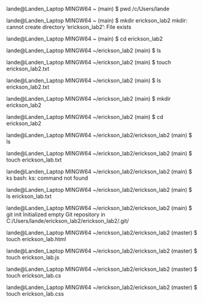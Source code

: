 lande@Landen_Laptop MINGW64 ~ (main)
$ pwd
/c/Users/lande

lande@Landen_Laptop MINGW64 ~ (main)
$ mkdir erickson_lab2
mkdir: cannot create directory ‘erickson_lab2’: File exists

lande@Landen_Laptop MINGW64 ~ (main)
$ cd erickson_lab2

lande@Landen_Laptop MINGW64 ~/erickson_lab2 (main)
$ ls

lande@Landen_Laptop MINGW64 ~/erickson_lab2 (main)
$ touch erickson_lab2.txt

lande@Landen_Laptop MINGW64 ~/erickson_lab2 (main)
$ ls
erickson_lab2.txt

lande@Landen_Laptop MINGW64 ~/erickson_lab2 (main)
$ mkdir erickson_lab2

lande@Landen_Laptop MINGW64 ~/erickson_lab2 (main)
$ cd erickson_lab2

lande@Landen_Laptop MINGW64 ~/erickson_lab2/erickson_lab2 (main)
$ ls

lande@Landen_Laptop MINGW64 ~/erickson_lab2/erickson_lab2 (main)
$ touch erickson_lab.txt

lande@Landen_Laptop MINGW64 ~/erickson_lab2/erickson_lab2 (main)
$ ks
bash: ks: command not found

lande@Landen_Laptop MINGW64 ~/erickson_lab2/erickson_lab2 (main)
$ ls
erickson_lab.txt

lande@Landen_Laptop MINGW64 ~/erickson_lab2/erickson_lab2 (main)
$ git init
Initialized empty Git repository in C:/Users/lande/erickson_lab2/erickson_lab2/.git/

lande@Landen_Laptop MINGW64 ~/erickson_lab2/erickson_lab2 (master)
$ touch erickson_lab.html

lande@Landen_Laptop MINGW64 ~/erickson_lab2/erickson_lab2 (master)
$ touch erickson_lab.js

lande@Landen_Laptop MINGW64 ~/erickson_lab2/erickson_lab2 (master)
$ touch erickson_lab.cs

lande@Landen_Laptop MINGW64 ~/erickson_lab2/erickson_lab2 (master)
$ touch erickson_lab.css

